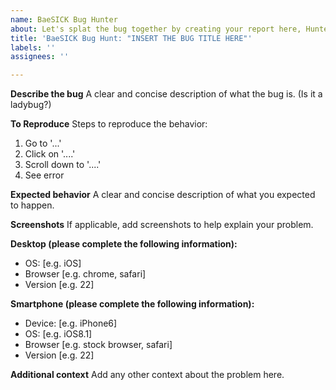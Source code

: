 ```yaml
---
name: BaeSICK Bug Hunter
about: Let's splat the bug together by creating your report here, Hunter!
title: 'BaeSICK Bug Hunt: "INSERT THE BUG TITLE HERE"'
labels: ''
assignees: ''

---
```


**Describe the bug**
A clear and concise description of what the bug is. (Is it a ladybug?)

**To Reproduce**
Steps to reproduce the behavior:
1. Go to '...'
2. Click on '....'
3. Scroll down to '....'
4. See error

**Expected behavior**
A clear and concise description of what you expected to happen.

**Screenshots**
If applicable, add screenshots to help explain your problem.

**Desktop (please complete the following information):**
 - OS: [e.g. iOS]
 - Browser [e.g. chrome, safari]
 - Version [e.g. 22]

**Smartphone (please complete the following information):**
 - Device: [e.g. iPhone6]
 - OS: [e.g. iOS8.1]
 - Browser [e.g. stock browser, safari]
 - Version [e.g. 22]

**Additional context**
Add any other context about the problem here.
